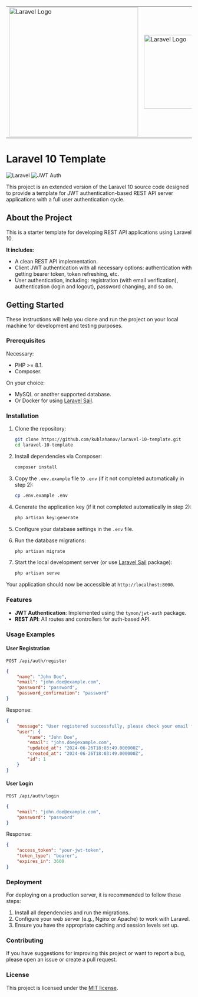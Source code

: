 <table>
<tr style="border: none">
<td style="border: none">
<a href="https://laravel.com" target="_blank"><img src="https://raw.githubusercontent.com/laravel/art/master/logo-lockup/5%20SVG/2%20CMYK/1%20Full%20Color/laravel-logolockup-cmyk-red.svg" width="350" alt="Laravel Logo" style="outline: 1px solid transparent"></a>
</td>
<td style="border: none; padding-right: 55px;">
<a href="https://restfulapi.net" target="_blank"><img src="https://res.cloudinary.com/practicaldev/image/fetch/s--utGlBfsh--/c_imagga_scale,f_auto,fl_progressive,h_500,q_auto,w_1000/https://dev-to-uploads.s3.amazonaws.com/uploads/articles/6yxtne4omqzoo24dvavn.png" width="200" alt="Laravel Logo" style="outline: 1px solid transparent"></a>
</td>
<td style="border: none">
<a href="https://jwt-auth.readthedocs.io" target="_blank" style="outline: 1px solid transparent"><svg width="256px" height="86px" viewBox="0 0 256 86" version="1.1" xmlns="http://www.w3.org/2000/svg" preserveAspectRatio="xMidYMid"><title>JWT</title><g transform="scale(0.5)">
<g><polygon fill="#FFFFFF" points="98.1917808 46.0167056 98.020715 -7.31196668e-15 72.360842 -7.31196668e-15 72.5319078 46.0167056 85.3618443 63.6364851"></polygon><polygon fill="#FFFFFF" points="72.5319078 124.878049 72.5319078 171.06582 98.1917808 171.06582 98.1917808 124.878049 85.3618443 107.258269"></polygon><polygon fill="#00F2E6" points="98.1917808 124.878049 125.22018 162.170398 145.919145 147.116605 118.890745 109.824257 98.1917808 103.15269"></polygon>
<polygon fill="#00F2E6" points="72.5319078 46.0167056 45.3324424 8.72435683 24.6334781 23.778149 51.6618777 61.0704978 72.5319078 67.7420648"></polygon><polygon fill="#00B9F1" points="51.6618777 61.0704978 7.86902773 46.8720347 2.46897576e-15 71.1633812 43.79285 85.5329101 64.4918142 78.6902773"></polygon><polygon fill="#00B9F1" points="106.060809 92.2044771 118.890745 109.824257 162.683595 124.02272 170.552623 99.7313732 126.759773 85.5329101"></polygon><polygon fill="#D63AFF" points="126.759773 85.5329101 170.552623 71.1633812 162.683595 46.8720347 118.890745 61.0704978 106.060809 78.6902773"></polygon><polygon fill="#D63AFF" points="43.79285 85.5329101 2.46897576e-15 99.7313732 7.86902773 124.02272 51.6618777 109.824257 64.4918142 92.2044771"></polygon><polygon fill="#FB015B" points="51.6618777 109.824257 24.6334781 147.116605 45.3324424 162.170398 72.5319078 124.878049 72.5319078 103.15269"></polygon><polygon fill="#FB015B" points="118.890745 61.0704978 145.919145 23.778149 125.22018 8.72435683 98.1917808 46.0167056 98.1917808 67.7420648"></polygon></g>
<path d="M266.349482,43.6217842 L266.349482,103.494821 C266.349482,116.666889 255.572335,127.444036 242.400267,127.444036 L242.400267,115.469429 C249.071834,115.469429 254.374875,110.166388 254.374875,103.494821 L254.374875,43.6217842 L266.349482,43.6217842 L266.349482,43.6217842 Z M484.9716,55.5963916 L512,55.5963916 L512,43.6217842 L446.139659,43.6217842 L446.139659,55.5963916 L472.996993,55.5963916 L472.996993,127.444036 L484.9716,127.444036 L484.9716,55.5963916 L484.9716,55.5963916 Z M410.044771,43.6217842 L410.044771,103.494821 C410.044771,110.166388 404.741731,115.469429 398.070164,115.469429 C391.398597,115.469429 386.095556,110.166388 386.095556,103.494821 L386.095556,67.570999 C386.095556,54.3989308 375.31841,43.6217842 362.146341,43.6217842 C348.974273,43.6217842 338.197127,54.3989308 338.197127,67.570999 L338.197127,103.494821 C338.197127,110.166388 332.894086,115.469429 326.222519,115.469429 C319.550952,115.469429 314.247912,110.166388 314.247912,103.494821 L314.247912,43.6217842 L302.273304,43.6217842 L302.273304,103.494821 C302.273304,116.666889 313.050451,127.444036 326.222519,127.444036 C339.394587,127.444036 350.171734,116.666889 350.171734,103.494821 L350.171734,67.570999 C350.171734,60.899432 355.474774,55.5963916 362.146341,55.5963916 C368.817908,55.5963916 374.120949,60.899432 374.120949,67.570999 L374.120949,67.570999 L374.120949,103.494821 C374.120949,116.666889 384.898096,127.444036 398.070164,127.444036 C411.242232,127.444036 422.019379,116.666889 422.019379,103.494821 L422.019379,43.6217842 L410.044771,43.6217842 L410.044771,43.6217842 Z" fill="#000000"></path>
</g></svg></a>
</td>
</tr>
</table>

# Laravel 10 Template

![Laravel](https://img.shields.io/badge/Laravel-10.x-red)
![JWT Auth](https://img.shields.io/badge/JWT-Auth-blue)

This project is an extended version of the Laravel 10 source code designed to provide a template for JWT authentication-based REST API server applications with a full user authentication cycle.

## About the Project

This is a starter template for developing REST API applications using Laravel 10.

**It includes:**

- A clean REST API implementation.
- Client JWT authentication with all necessary options: authentication with getting bearer token, token refreshing, etc.
- User authentication, including: registration (with email verification), authentication (login and logout), password changing, and so on.

## Getting Started

These instructions will help you clone and run the project on your local machine for development and testing purposes.

### Prerequisites

Necessary:
- PHP >= 8.1.
- Composer.
 
On your choice: 
- MySQL or another supported database.
- Or Docker for using [Laravel Sail](https://laravel.com/docs/10.x/sail).

### Installation

1. Clone the repository:

    ```bash
    git clone https://github.com/kublahanov/laravel-10-template.git
    cd laravel-10-template
    ```

2. Install dependencies via Composer:

    ```bash
    composer install
    ```

3. Copy the `.env.example` file to `.env` (if it not completed automatically in step 2):

    ```bash
    cp .env.example .env
    ```

4. Generate the application key (if it not completed automatically in step 2):

    ```bash
    php artisan key:generate
    ```

5. Configure your database settings in the `.env` file.

6. Run the database migrations:

    ```bash
    php artisan migrate
    ```

7. Start the local development server (or use [Laravel Sail](https://laravel.com/docs/10.x/sail) package):

    ```bash
    php artisan serve
    ```

Your application should now be accessible at `http://localhost:8000`.

### Features

- **JWT Authentication**: Implemented using the `tymon/jwt-auth` package.
- **REST API**: All routes and controllers for auth-based API.

### Usage Examples

#### User Registration

`POST /api/auth/register`

```json
{
    "name": "John Doe",
    "email": "john.doe@example.com",
    "password": "password",
    "password_confirmation": "password"
}
```

Response:

```json
{
    "message": "User registered successfully, please check your email for verification link",
    "user": {
        "name": "John Doe",
        "email": "john.doe@example.com",
        "updated_at": "2024-06-26T18:03:49.000000Z",
        "created_at": "2024-06-26T18:03:49.000000Z",
        "id": 1
    }
}
```

#### User Login

`POST /api/auth/login`

```json
{
    "email": "john.doe@example.com",
    "password": "password"
}
```

Response:

```json
{
    "access_token": "your-jwt-token",
    "token_type": "bearer",
    "expires_in": 3600
}
```

### Deployment

For deploying on a production server, it is recommended to follow these steps:

1. Install all dependencies and run the migrations.
2. Configure your web server (e.g., Nginx or Apache) to work with Laravel.
3. Ensure you have the appropriate caching and session levels set up.

### Contributing

If you have suggestions for improving this project or want to report a bug, please open an issue or create a pull
request.

### License

This project is licensed under the [MIT license](https://opensource.org/licenses/MIT).
